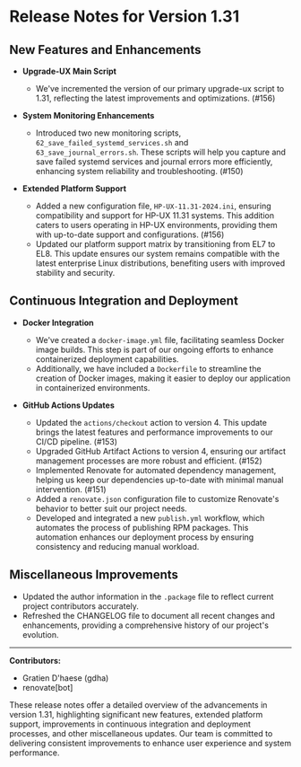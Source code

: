 # Release Notes for Version 1.31

## New Features and Enhancements

- **Upgrade-UX Main Script**
  - We've incremented the version of our primary upgrade-ux script to 1.31, reflecting the latest improvements and optimizations. (#156)

- **System Monitoring Enhancements**
  - Introduced two new monitoring scripts, `62_save_failed_systemd_services.sh` and `63_save_journal_errors.sh`. These scripts will help you capture and save failed systemd services and journal errors more efficiently, enhancing system reliability and troubleshooting. (#150)

- **Extended Platform Support**
  - Added a new configuration file, `HP-UX-11.31-2024.ini`, ensuring compatibility and support for HP-UX 11.31 systems. This addition caters to users operating in HP-UX environments, providing them with up-to-date support and configurations. (#156)
  - Updated our platform support matrix by transitioning from EL7 to EL8. This update ensures our system remains compatible with the latest enterprise Linux distributions, benefiting users with improved stability and security.

## Continuous Integration and Deployment

- **Docker Integration**
  - We've created a `docker-image.yml` file, facilitating seamless Docker image builds. This step is part of our ongoing efforts to enhance containerized deployment capabilities.
  - Additionally, we have included a `Dockerfile` to streamline the creation of Docker images, making it easier to deploy our application in containerized environments.

- **GitHub Actions Updates**
  - Updated the `actions/checkout` action to version 4. This update brings the latest features and performance improvements to our CI/CD pipeline. (#153)
  - Upgraded GitHub Artifact Actions to version 4, ensuring our artifact management processes are more robust and efficient. (#152)
  - Implemented Renovate for automated dependency management, helping us keep our dependencies up-to-date with minimal manual intervention. (#151)
  - Added a `renovate.json` configuration file to customize Renovate's behavior to better suit our project needs.
  - Developed and integrated a new `publish.yml` workflow, which automates the process of publishing RPM packages. This automation enhances our deployment process by ensuring consistency and reducing manual workload.

## Miscellaneous Improvements

- Updated the author information in the `.package` file to reflect current project contributors accurately.
- Refreshed the CHANGELOG file to document all recent changes and enhancements, providing a comprehensive history of our project's evolution.

---

**Contributors:**
- Gratien D'haese (gdha)
- renovate[bot]

These release notes offer a detailed overview of the advancements in version 1.31, highlighting significant new features, extended platform support, improvements in continuous integration and deployment processes, and other miscellaneous updates. Our team is committed to delivering consistent improvements to enhance user experience and system performance.
